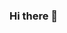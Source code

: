 ### Hi there 👋

<!--
**letranhuy2612/letranhuy2612** is a ✨ _special_ ✨ repository because its `README.md` (this file) appears on your GitHub profile.

Here are some ideas to get you started:

- 🔭 I’m Huy Le
- 👀 I’m interested in AI Technology
- 🌱 I’m currently working with Python
- 👯 I’m looking to collaborate on Software develop
- 📫 How to reach me: letranhuy261200@gmail.com
-->
